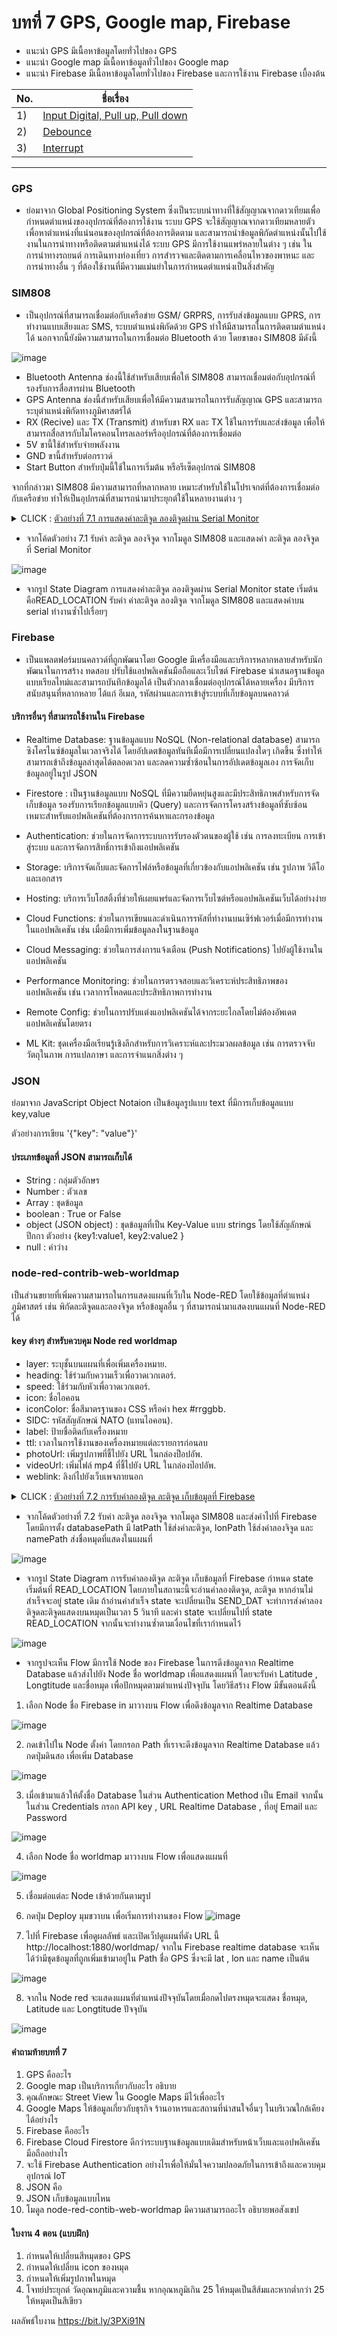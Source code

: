 # บทที่ 7 GPS, Google map, Firebase

* แนะนำ GPS มีเนื้อหาข้อมูลโดยทั่วไปของ GPS
* แนะนำ Google map มีเนื้อหาข้อมูลทั่วไปของ Google map
* แนะนำ Firebase มีเนื้อหาข้อมูลโดยทั่วไปของ Firebase และการใช้งาน Firebase เบื้องต้น

No. |ชื่อเรื่อง|
----- |----- |
1)|[Input Digital, Pull up, Pull down](https://github.com/phisic1714/IoT-Learning-Set/blob/Pea/%E0%B8%9A%E0%B8%97%E0%B8%97%E0%B8%B5%E0%B9%882/%E0%B8%9A%E0%B8%97%E0%B8%97%E0%B8%B5%E0%B9%88_2.md#input-digital--pull-up-pull-down)|
2)|[Debounce](https://github.com/phisic1714/IoT-Learning-Set/blob/Pea/%E0%B8%9A%E0%B8%97%E0%B8%97%E0%B8%B5%E0%B9%882/%E0%B8%9A%E0%B8%97%E0%B8%97%E0%B8%B5%E0%B9%88_2.md#debounce)|
3)|[Interrupt](https://github.com/phisic1714/IoT-Learning-Set/blob/Pea/%E0%B8%9A%E0%B8%97%E0%B8%97%E0%B8%B5%E0%B9%882/%E0%B8%9A%E0%B8%97%E0%B8%97%E0%B8%B5%E0%B9%88_2.md#interrupt)|

---
### GPS 
* ย่อมาจาก Global Positioning System ซึ่งเป็นระบบนำทางที่ใช้สัญญาณจากดาวเทียมเพื่อกำหนดตำแหน่งของอุปกรณ์ที่ต้องการใช้งาน ระบบ GPS จะใช้สัญญาณจากดาวเทียมหลายตัวเพื่อหาตำแหน่งที่แน่นอนของอุปกรณ์ที่ต้องการติดตาม และสามารถนำข้อมูลพิกัดตำแหน่งนั้นไปใช้งานในการนำทางหรือติดตามตำแหน่งได้ ระบบ GPS มีการใช้งานแพร่หลายในต่าง ๆ เช่น ในการนำทางรถยนต์ การเดินทางท่องเที่ยว การสำรวจและติดตามการเคลื่อนไหวของพาหนะ และการนำทางอื่น ๆ ที่ต้องใช้งานที่มีความแม่นยำในการกำหนดตำแหน่งเป็นสิ่งสำคัญ

### SIM808

* เป็นอุปกรณ์ที่สามารถเชื่อมต่อกับเครือข่าย GSM/ GRPRS, การรับส่งข้อมูลแบบ GPRS, การทำงานแบบเสียงและ SMS, ระบบตำแหน่งพิกัดด้วย GPS ทำให้มีสามารถในการติดตามตำแหน่งได้ นอกจากนี้ยังมีความสามารถในการเชื่อมต่อ Bluetooth ด้วย โดยขาของ SIM808 มีดังนี้

![image](image/ภาพถ่ายหน้าจอ%202566-10-10%20เวลา%2020.42.08.png)



-	Bluetooth Antenna ช่องนี้ใช้สำหรับเสียบเพื่อให้ SIM808 สามารถเชื่อมต่อกับอุปกรณ์ที่รองรับการสื่อสารผ่าน Bluetooth 
-	GPS Antenna ช่องนี้สำหรับเสียบเพื่อให้มีความสามารถในการรับสัญญาณ GPS และสามารถระบุตำแหน่งพิกัดทางภูมิศาสตร์ได้
-	RX (Recive) และ TX (Transmit) สำหรับขา RX และ TX ใช้ในการรับและส่งข้อมูล เพื่อให้สามารถสื่อสารกับไมโครคอนโทรลเลอร์หรืออุปกรณ์ที่ต้องการเชื่อมต่อ
-	5V ขานี้ใช้สำหรับจ่ายพลังงาน
-	GND ขานี้สำหรับต่อกราวด์
-	Start Button สำหรับปุ่มนี้ใช้ในการเริ่มต้น หรือรีเซ็ตอุปกรณ์ SIM808 

จากที่กล่าวมา SIM808 มีความสามารถที่หลากหลาย เหมาะสำหรับใช้ในโปรเจกต์ที่ต้องการเชื่อมต่อกับเครือข่าย ทำให้เป็นอุปกรณ์ที่สามารถนำมาประยุกต์ใช้ในหลายงานต่าง ๆ

<details><summary>CLICK : <ins>ตัวอย่างที่ 
7.1 การแสดงค่าละติจูด ลองติจูดผ่าน Serial Monitor</ins></summary>**
<p>

```ruby
#include <DFRobot_sim808.h>
#include <SoftwareSerial.h>

#define PIN_RX D1
#define PIN_TX D2
SoftwareSerial mySerial(PIN_TX,PIN_RX);
DFRobot_SIM808 sim808(&mySerial);
const int READ_LOCATION =0 ;
int state ;
void setup() {
state = READ_LOCATION ;
mySerial.begin(9600);
Serial.begin(9600);
while (!sim808.attachGPS())
{
    Serial.println("Open the GPS power failure");
  }
              Serial.println("Open the GPS power success");
  }

void loop() {
switch(state){
case READ_LOCATION :
     if (sim808.getGPS()) {

      Serial.print("latitude :");
      Serial.println(sim808.GPSdata.lat);
      Serial.print("longitude :");
      Serial.println(sim808.GPSdata.lon);
      Serial.println();
 }
break;
}
}
```
<p>
</details>

* จากโค้ดตัวอย่าง 7.1 รับค่า ละติจูด ลองจิจูด จากโมดูล SIM808 และแสดงค่า ละติจูด ลองจิจูด ที่ Serial Monitor


![image](image/ภาพถ่ายหน้าจอ%202566-10-10%20เวลา%2020.45.13.png)

* จากรูป State Diagram การแสดงค่าละติจูด ลองติจูดผ่าน Serial Monitor state เริ่มต้นคือREAD_LOCATION รับค่า ค่าละติจูด ลองติจูด จากโมดูล SIM808 และแสดงค่าบน serial ทำงานซ้ำไปเรื่อยๆ

### Firebase 

* เป็นแพลตฟอร์มบนคลาวด์ที่ถูกพัฒนาโดย Google มีเครื่องมือและบริการหลากหลายสำหรับนักพัฒนาในการสร้าง ทดสอบ ปรับใช้แอปพลิเคชันมือถือและเว็บไซต์ Firebase นำเสนอฐานข้อมูลแบบเรียลไทม์และสามารถบันทึกข้อมูลได้ เป็นตัวกลางเชื่อมต่ออุปกรณ์ได้หลายเครื่อง มีบริการสนับสนุนที่หลากหลาย ได้แก่ อีเมล, รหัสผ่านและการเข้าสู่ระบบที่เก็บข้อมูลบนคลาวด์

#### บริการอื่นๆ ที่สามารถใช้งานใน Firebase

*	Realtime Database: ฐานข้อมูลแบบ NoSQL (Non-relational database)
สามารถซิงโครไนซ์ข้อมูลในเวลาจริงได้ โดยอัปเดตข้อมูลทันทีเมื่อมีการเปลี่ยนแปลงใดๆ เกิดขึ้น ซึ่งทำให้สามารถเข้าถึงข้อมูลล่าสุดได้ตลอดเวลา และลดความซ้ำซ้อนในการอัปเดตข้อมูลเอง การจัดเก็บข้อมูลอยู่ในรูป JSON

*	Firestore : เป็นฐานข้อมูลแบบ NoSQL ที่มีความยืดหยุ่นสูงและมีประสิทธิภาพสำหรับการจัดเก็บข้อมูล รองรับการเรียกข้อมูลแบบคิว (Query) และการจัดการโครงสร้างข้อมูลที่ซับซ้อน เหมาะสำหรับแอปพลิเคชันที่ต้องการการค้นหาและกรองข้อมูล

*	Authentication: ช่วยในการจัดการระบบการรับรองตัวตนของผู้ใช้ เช่น การลงทะเบียน การเข้าสู่ระบบ และการจัดการสิทธิ์การเข้าถึงแอปพลิเคชัน

*	Storage: บริการจัดเก็บและจัดการไฟล์หรือข้อมูลที่เกี่ยวข้องกับแอปพลิเคชัน เช่น รูปภาพ วิดีโอ และเอกสาร

*	Hosting: บริการเว็บโฮสติ้งที่ช่วยให้เผยแพร่และจัดการเว็บไซต์หรือแอปพลิเคชันเว็บได้อย่างง่าย

*	Cloud Functions: ช่วยในการเขียนและดำเนินการรหัสที่ทำงานบนเซิร์ฟเวอร์เมื่อมีการทำงานในแอปพลิเคชัน เช่น เมื่อมีการเพิ่มข้อมูลลงในฐานข้อมูล

*	Cloud Messaging: ช่วยในการส่งการแจ้งเตือน (Push Notifications) ไปยังผู้ใช้งานในแอปพลิเคชัน

*	Performance Monitoring: ช่วยในการตรวจสอบและวิเคราะห์ประสิทธิภาพของแอปพลิเคชัน เช่น เวลาการโหลดและประสิทธิภาพการทำงาน

*	Remote Config: ช่วยในการปรับแต่งแอปพลิเคชันได้จากระยะไกลโดยไม่ต้องอัพเดตแอปพลิเคชันโดยตรง

*	ML Kit: ชุดเครื่องมือเรียนรู้เชิงลึกสำหรับการวิเคราะห์และประมวลผลข้อมูล เช่น การตรวจจับวัตถุในภาพ การแปลภาษา และการจำแนกสิ่งต่าง ๆ
 
### JSON

ย่อมาจาก JavaScript Object Notaion เป็นข้อมูลรูปแบบ text ที่มีการเก็บข้อมูลแบบ key,value 

ตัวอย่างการเขียน '{"key": "value"}'

#### ประเภทข้อมูลที่ JSON สามารถเก็บได้
*	String : กลุ่มตัวอักษร
*	Number : ตัวเลข
*	Array : ชุดข้อมูล
*	boolean : True or False
*	object (JSON object) : ชุดข้อมูลที่เป็น Key-Value แบบ strings โดยใช้สัญลักษณ์ปีกกา ตัวอย่าง {key1:value1, key2:value2 }
*	null : ค่าว่าง

### node-red-contrib-web-worldmap

เป็นส่วนขยายที่เพิ่มความสามารถในการแสดงแผนที่เว็บใน Node-RED โดยใช้ข้อมูลที่ตำแหน่งภูมิศาสตร์ เช่น พิกัดละติจูดและลองจิจูด หรือข้อมูลอื่น ๆ ที่สามารถนำมาแสดงบนแผนที่ Node-RED ได้

#### key ต่างๆ สำหรับควบคุม Node red worldmap

*	layer: ระบุชั้นบนแผนที่เพื่อเพิ่มเครื่องหมาย.
*	heading: ใช้ร่วมกับความเร็วเพื่อวาดเวกเตอร์.
*	speed: ใช้ร่วมกับหัวเพื่อวาดเวกเตอร์.
*	icon: ชื่อไอคอน 
*	iconColor: ชื่อสีมาตรฐานของ CSS หรือค่า hex #rrggbb.
*	SIDC: รหัสสัญลักษณ์ NATO (แทนไอคอน).
*	label: ป้ายชื่อติดกับเครื่องหมาย 
*	ttl: เวลาในการใช้งานของเครื่องหมายแต่ละรายการก่อนลบ
*	photoUrl: เพิ่มรูปภาพที่ชี้ไปยัง URL ในกล่องป็อปอัพ.
*	videoUrl: เพิ่มไฟล์ mp4 ที่ชี้ไปยัง URL ในกล่องป๊อปอัพ.
*	weblink: ลิงก์ไปยังเว็บเพจภายนอก
 
<details><summary>CLICK : <ins>ตัวอย่างที่ 
7.2 การรับค่าลองติจูด ละติจูด เก็บข้อมูลที่ Firebase</ins></summary>**
<p>

```ruby
#include <Arduino.h>

#include <Firebase_ESP_Client.h> // Firebase library
#include <ESP8266WiFi.h>
#include "addons/TokenHelper.h" // Firebase token generation
#include "addons/RTDBHelper.h"  // Firebase Realtime Database helper
#include <DFRobot_sim808.h>
#include <SoftwareSerial.h>
#define WIFI_SSID "xxxx"
#define WIFI_PASSWORD "xxxx"
#define API_KEY "xxxx"      // API key ของ Firebase ที่ได้รับจากการสร้างโปรเจกต์ใน Firebase Console
#define USER_EMAIL "xxxx@xxxx.xxx"     // อีเมลของบัญชี Firebase ที่ใช้สำหรับเข้าสู่ระบบ
#define USER_PASSWORD "xxxx"    // รหัสผ่านของบัญชี Firebase ที่ใช้สำหรับเข้าสู่ระบบ
#define DATABASE_URL "https://xxxx.xxx" // URL ของ Firebase Realtime Database
#define PIN_RX D1
#define PIN_TX D2
SoftwareSerial mySerial(PIN_TX, PIN_RX);
DFRobot_SIM808 sim808(&mySerial);
void readLatLon();              // ฟังก์ชันสำหรับอ่านค่าอุณหภูมิและความชื้นจากเซ็นเซอร์
void sendDataToFirebase(String path, String value); // ฟังก์ชันสำหรับส่งค่าอุณหภูมิและความชื้นไปยัง Firebase
FirebaseData fbdo;              // Object สำหรับเก็บข้อมูลที่ได้จาก Firebase
FirebaseAuth auth;               // Object สำหรับเก็บข้อมูลการเข้าสู่ระบบ
FirebaseConfig config;           // Object สำหรับเก็บข้อมูลการเชื่อมต่อ Firebase
String uid;                          // ตัวแปรสำหรับเก็บค่า User ID
String databasePath;           // ตัวแปรสำหรับเก็บค่า path ของ Firebase Realtime Database
String latPath;                  // ตัวแปรสำหรับเก็บค่า path ของ Firebase Realtime Database สำหรับอุณหภูมิ
String lonPath;                        // ตัวแปรสำหรับเก็บค่า path ของ Firebase Realtime Database สำหรับความชื้น
String namePath;
String longtitute;
String latitute;
const int READ_LOCATION = 0;
const int SEND_DATA = 1;
int state;
void initWiFi()
{
  WiFi.begin(WIFI_SSID, WIFI_PASSWORD);
  Serial.print("Connecting to WiFi ..");
  while (WiFi.status() != WL_CONNECTED)
  {
    Serial.print('.');
    delay(1000);
  }
  Serial.println(WiFi.localIP());
  Serial.println();
}
void setup()
{
  state = READ_LOCATION;
  mySerial.begin(9600);
  Serial.begin(115200);
  initWiFi();
  config.api_key = API_KEY;     // ตั้งค่า API key
  auth.user.email = USER_EMAIL;  // ตั้งค่าอีเมลของบัญชี Firebase
  auth.user.password = USER_PASSWORD;    // ตั้งค่ารหัสผ่านของบัญชี Firebase
  config.database_url = DATABASE_URL;    // ตั้งค่า URL ของ Firebase Realtime Database
  Firebase.reconnectWiFi(true);     // ตั้งค่าให้ Firebase ทำการเชื่อมต่อ WiFi ใหม่เมื่อเกิดการตัดสัญญาณ
  fbdo.setResponseSize(4096);     // ตั้งค่าขนาดของข้อมูลที่ Firebase ส่งกลับมาให้เก็บไว้ใน Object
  config.token_status_callback = tokenStatusCallback; // ตั้งค่า callback function สำหรับการตรวจสอบสถานะของ Firebase token
  config.max_token_generation_retry = 5;      // ตั้งค่าจำนวนครั้งที่ Firebase จะทำการสร้าง token ใหม่หากเกิดข้อผิดพลาด
  Firebase.begin(&config, &auth);         // เริ่มต้นการทำงานของ Firebase
  Serial.println("Getting User UID");
  // ตรวจสอบสถานะของ Firebase token ว่ามีการสร้าง token แล้วหรือยัง
  while ((auth.token.uid) == "")
  {
    Serial.print('.');
    delay(1000);
  }
  databasePath = "GPS";            
  latPath = databasePath + "/lat";
  lonPath = databasePath + "/lon"; 
  namePath = databasePath + "/name";
  delay(5000);
  while (!sim808.attachGPS())
  {
    Serial.println("Open the GPS power failure");
  }
  Serial.println("Open the GPS power success");
}
void loop()
{
  switch (state)
  {
  case READ_LOCATION:
    if (sim808.getGPS() )
  {    latitute = String(sim808.GPSdata.lat);
    longtitute = String(sim808.GPSdata.lon);
    state = SEND_DATA;
  }else{
    Serial.println("GPS error");
    delay(1000);    
  }
    break;
  case SEND_DATA:
    sendDataToFirebase(latPath, latitute); // ส่งค่าอุณหภูมิ และ path ไปยังฟังก์ชัน sendDataToFirebase
    sendDataToFirebase(lonPath, longtitute);   // ส่งค่าความชื้น และ path ไปยังฟังก์ชัน sendDataToFirebase 
    sendDataToFirebase(namePath, "My location");   // ส่งค่าความชื้น และ path ไปยังฟังก์ชัน sendDataToFirebase
     delay(5000);
    state = READ_LOCATION;
    break;
  }
}
void sendDataToFirebase(String path, String value)
{
  // ถ้าส่งค่าไปยัง Firebase สำเร็จจะแสดงข้อความ "PASSED" และแสดง path และ type ของข้อมูลที่ Firebase ส่งกลับมา
  if (Firebase.RTDB.setString(&fbdo, path.c_str(), value))
  {
    Serial.print("Writing value: ");
    Serial.print(value);
    Serial.print(" on the following path: ");
    Serial.println(path);
    Serial.println("PASSED");
    Serial.println("PATH: " + fbdo.dataPath());
    Serial.println("TYPE: " + fbdo.dataType());
  }
  // ถ้าส่งค่าไปยัง Firebase ไม่สำเร็จจะแสดงข้อความ "FAILED" และแสดงเหตุผลที่เกิดข้อผิดพลาด
  else
  {
    Serial.println("FAILED");
    Serial.println("REASON: " + fbdo.errorReason());
  }
}

```
<p>
</details>

* จากโค้ดตัวอย่างที่ 7.2 รับค่า ละติจูด ลองจิจูด จากโมดูล SIM808 และส่งค่าไปที่ Firebase โดยมีการตั้ง databasePath มี latPath ใช้ส่งค่าละติจูด, lonPath ใช้ส่งค่าลองจิจูด และ namePath ส่งชื่อหมุดที่แสดงในแผนที่

![image](image/ภาพถ่ายหน้าจอ%202566-10-10%20เวลา%2020.58.19.png)

* จากรูป State Diagram การรับค่าลองติจูด ละติจูด 
เก็บข้อมูลที่ Firebase กำหนด state เริ่มต้นที่ READ_LOCATION โดยภายในสถานะนี้จะอ่านค่าลองติดจูด, ละติจูด หากอ่านไม่สำเร็จจะอยู่ state เดิม ถ้าอ่านค่าสำเร็จ state จะเปลี่ยนเป็น SEND_DAT จะทำการส่งค่าลองติจูดละติจูดแสดงบนหมุดเป็นเวลา 5 วินาที และค่า state จะเปลี่ยนไปที่ state READ_LOCATION จากนั้นจะทำงานซ้ำตามเงื่อนไขที่เรากำหนดไว้

![image](image/ภาพถ่ายหน้าจอ%202566-10-10%20เวลา%2021.01.37.png)

* จากรูปจะเห็น Flow มีการใช้ Node ของ Firebase ในการดึงข้อมูลจาก Realtime Database แล้วส่งไปยัง Node ชื่อ worldmap เพื่อแสดงแผนที่ โดยจะรับค่า Latitude , Longtitude  และชื่อหมุด เพื่อปักหมุดตามตำแหน่งปัจจุบัน โดยวิธีสร้าง Flow มีขั้นตอนดังนี้ 

1.	เลือก Node ชื่อ Firebase in มาวางบน Flow เพื่อดึงข้อมูลจาก Realtime Database 

![image](image/ภาพถ่ายหน้าจอ%202566-10-10%20เวลา%2021.01.59.png)

2. กดเข้าไปใน Node ตั้งค่า โดยกรอก Path ที่เราจะดึงข้อมูลจาก Realtime Database แล้ว กดปุ่มดินสอ เพื่อเพิ่ม Database 

![image](image/ภาพถ่ายหน้าจอ%202566-10-10%20เวลา%2021.02.17.png)

3. เมื่อเข้ามาแล้วให้ตั้งชื่อ Database ในส่วน Authentication Method เป็น Email จากนั้นในส่วน Credentials กรอก API key , URL Realtime Database , ที่อยู่ Email และ Password

![image](image/ภาพถ่ายหน้าจอ%202566-10-10%20เวลา%2021.02.47.png)

4.	 เลือก Node ชื่อ worldmap มาวางบน Flow เพื่อแสดงแผนที่
 
![image](image/ภาพถ่ายหน้าจอ%202566-10-10%20เวลา%2021.02.59.png)

5.	เชื่อมต่อแต่ละ Node เข้าด้วยกันตามรูป

6.	กดปุ่ม Deploy มุมขวาบน เพื่อเริ่มการทำงานของ Flow
![image](image/ภาพถ่ายหน้าจอ%202566-10-10%20เวลา%2021.03.07.png)

7.	ไปที่ Firebase เพื่อดูผลลัพธ์ และเปิดเว็ปดูแผนที่ดัง URL นี้ 
 http://localhost:1880/worldmap/ 
จากใน Firebase realtime database จะเห็นได้ว่ามีชุดข้อมูลที่ถูกเพิ่มเข้ามาอยู่ใน Path ชื่อ GPS ซึ่งจะมี lat , lon และ name เป็นต้น

![image](image/ภาพถ่ายหน้าจอ%202566-10-10%20เวลา%2021.03.16.png)

8.	จากใน Node red จะแสดงแผนที่ตำแหน่งปัจจุบันโดยเมื่อกดไปตรงหมุดจะแสดง ชื่อหมุด, Latitude และ Longtitude ปัจจุบัน

![image](image/ภาพถ่ายหน้าจอ%202566-10-10%20เวลา%2021.03.41.png)

#### คำถามท้ายบทที่ 7
1.	GPS คืออะไร
2.	Google map เป็นบริการเกี่ยวกับอะไร อธิบาย
3.	คุณลักษณะ Street View ใน Google Maps มีไว้เพื่ออะไร
4.	Google Maps ให้ข้อมูลเกี่ยวกับธุรกิจ ร้านอาหารและสถานที่น่าสนใจอื่นๆ ในบริเวณใกล้เคียงได้อย่างไร
5.	Firebase คืออะไร
6.	Firebase Cloud Firestore ดีกว่าระบบฐานข้อมูลแบบเดิมสำหรับหน้าเว็บและแอปพลิเคชันมือถืออย่างไร
7.	จะใช้ Firebase Authentication อย่างไรเพื่อให้มั่นใจความปลอดภัยในการเข้าถึงและควบคุมอุปกรณ์ IoT 
8.	JSON คือ
9.	JSON เก็บข้อมูลแบบไหน
10.	โมดูล node-red-contib-web-worldmap มีความสามารถอะไร อธิบายพอสังเขป 
 
#### ใบงาน 4 ตอน (แบบฝึก)
1.	กำหนดให้เปลี่ยนสีหมุดของ GPS
2.	กำหนดให้เปลี่ยน icon ของหมุด
3.	กำหนดให้เพิ่มรูปภาพในหมุด
4.	โจทย์ประยุกต์ วัดอุณหภูมิและความชื้น หากอุณหภูมิเกิน 25 ให้หมุดเป็นสีส้มและหากต่ำกว่า 25 ให้หมุดเป็นสีเขียว


ผลลัพธ์ใบงาน https://bit.ly/3PXi91N 
